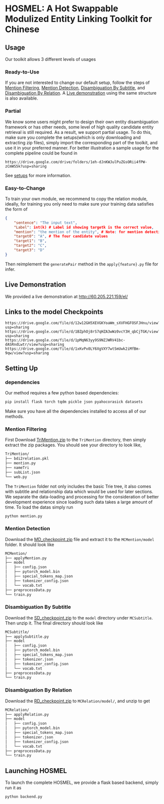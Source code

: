 # **HOSMEL: A Hot Swappable Modulized Entity Linking Toolkit for Chinese**

## Usage

Our toolkit allows 3 different levels of usages

### Ready-to-Use

If you are not interested to change our default setup, follow the steps of [Mention Filtering](#mf), [Mention Detection](#md), [Disambiguation By Subtitle](#ds), and [Disambiguation By Relation](#dr). A [Live demonstration](#ld) using the same structure is also available.

### Partial

We know some users might prefer to design their own entity disambiguation framework or has other needs, some level of high quality candidate entity retrieval is still required. As a result, we support partial usage. To do this, make sure you complete the setups(which is only downloading and extracting zip files), simply import the corresponding part of the toolkit, and use it in your preferred manner. For better illustration a sample usage for the complete pipeline could be found in 

````apl
https://drive.google.com/drive/folders/1eh-dJnKWJulPuZGsORii4fPW-zCmWS5k?usp=sharing
````

See [setups](#su) for more information.

### Easy-to-Change

To train your own module, we recommend to copy the relation module, ideally, for training you only need to make sure your training data satisfies the form of

```json
{
    "sentence": "The input text", 
    "Label": int(k) # Label id showing targetk is the correct value, 
    "mention": "the mention of the entity", # Note: for mention detection, leave the mention empty and make the targets as your candidate mentions
    "target0": "A", # The four candidate values 
    "target1": "B",
    "target2": "C",
    "target3": "D"
}
```

Then reimplement the `generatePair` method in the `apply{feature}.py` file for infer.

## <span id="ld">Live Demonstration</span>

We provided a live demonstration at http://60.205.221.159/el/

## Links to the model Checkpoints

```apl
https://drive.google.com/file/d/12w12GH5XEVGKYoaWm_sXVFHGFOSFJHnu/view?usp=sharing
https://drive.google.com/file/d/1BZphOj8rS7qHZA3wWz0vcY3H_qbCjTGK/view?usp=sharing
https://drive.google.com/file/d/1pMqN63yy9S9NZJWRV41bc-dASRndLwtr/view?usp=sharing
https://drive.google.com/file/d/1xKvPx0LY6XgVXY7wtSmUwk2iMfBm-9qw/view?usp=sharing
```

## <span id="su">Setting Up</span>

### dependencies

Our method requires a few python based dependencies:

```bash
pip install flask torch tqdm pickle json pyahocorasick datasets
```

Make sure you have all the dependencies installed to access all of our methods.

### Mention Filtering <span id="mf"/>

First Download [TriMention.zip](https://drive.google.com/file/d/12w12GH5XEVGKYoaWm_sXVFHGFOSFJHnu/view?usp=sharing) to the `TriMention` directory, then simply extract the zip packages. You should see your directory to look like,

```bash
TriMention/
├── bdi2relation.pkl
├── mention.py
├── nameTri
├── subList.json
└── web.py
```

The `TriMention` folder not only includes the basic Trie tree, it also comes with subtitle and relationship data which would be used for later sections. We separate the data-loading and processing for the consideration of better development experience since loading such data takes a large amount of time. To load the datas simply run

```bash
python mention.py
```

### Mention Detection <span id="md"/>

Download the [MD_checkpoint.zip](https://drive.google.com/file/d/1pMqN63yy9S9NZJWRV41bc-dASRndLwtr/view?usp=sharing) file and extract it to the `MCMention/model` folder. It should look like

```bash
MCMention/
├── applyMention.py
├── model
│   ├── config.json
│   ├── pytorch_model.bin
│   ├── special_tokens_map.json
│   ├── tokenizer_config.json
│   └── vocab.txt
├── preprocessData.py
└── train.py
```

### Disambiguation By Subtitle <span id="ds"/>

Download the [SD_checkpoint.zip](https://drive.google.com/file/d/1BZphOj8rS7qHZA3wWz0vcY3H_qbCjTGK/view?usp=sharing) to the `model` directory under `MCSubtitle`. Then unzip it. The final directory should look like

```bash
MCSubtitle/
├── applySubtitle.py
├── model
│   ├── config.json
│   ├── pytorch_model.bin
│   ├── special_tokens_map.json
│   ├── tokenizer.json
│   ├── tokenizer_config.json
│   └── vocab.txt
├── preprocessData.py
└── train.py
```

### Disambiguation By Relation <span id="dr"/>

Download the [RD_checkpoint.zip](https://drive.google.com/file/d/1xKvPx0LY6XgVXY7wtSmUwk2iMfBm-9qw/view?usp=sharing) to `MCRelation/model/`, and unzip to get

```bash
MCRelation/
├── applyRelation.py
├── model
│   ├── config.json
│   ├── pytorch_model.bin
│   ├── special_tokens_map.json
│   ├── tokenizer.json
│   ├── tokenizer_config.json
│   └── vocab.txt
├── preprocessData.py
└── train.py
```

## Launching HOSMEL

To launch the complete HOSMEL, we provide a flask based backend, simply run it as

```bash
python backend.py
```


